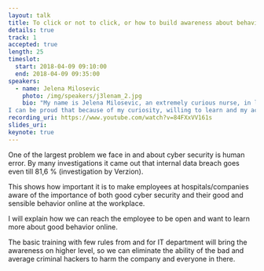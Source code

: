 ```yaml
---
layout: talk
title: To click or not to click, or how to build awareness about behavior online
details: true
track: 1
accepted: true
length: 25
timeslot:
  start: 2018-04-09 09:10:00
  end: 2018-04-09 09:35:00
speakers: 
  - name: Jelena Milosevic
    photo: /img/speakers/j3lenam_2.jpg
    bio: "My name is Jelena Milosevic, an extremely curious nurse, in love in math and tech ( believe it or not), finding correlations between the subjects that most people doesn't see.
I can be proud that because of my curiosity, willing to learn and my activity, I get the part of I am the Cavalry group ( @iamthecavalry )  and belong to the network of Women in cyber security ( WICS - @WomenInCyber) "
recording_uri: https://www.youtube.com/watch?v=84FXxVV161s
slides_uri: 
keynote: true
---
```


One of the largest problem we face in and about cyber security is human error. By many investigations it came out that internal data breach goes even till 81,6 %  (investigation by Verzion).

This shows how important it is to make employees at hospitals/companies aware of the importance of both good cyber security and their good and sensible behavior online at the workplace.

I will explain how we can reach the employee to be open and want to learn more about good behavior online.

The basic training with few rules from and for IT department will bring the awareness on higher level, so we can eliminate the ability of the bad and average criminal hackers to harm the company and everyone in there.